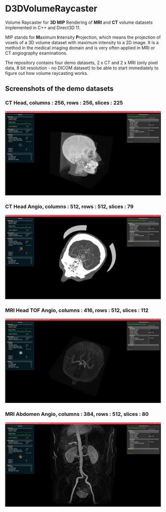 # D3DVolumeRaycaster
Volume Raycaster for **3D MIP** Rendering of **MRI** and **CT** volume datasets implemented in C++ and Direct3D 11.

MIP stands for **M**aximum **I**ntensity **P**rojection, which means the projection of voxels of a 3D volume dataset with maximum intensity to a 2D image. It is a method in the medical imaging domain and is very often applied in MRI or CT angiography examinations.

The repository contains four demo datasets, 2 x CT and 2 x MRI (only pixel data, 8 bit resolution - no DICOM dataset) to be able to start immediately to figure out how volume raycasting works.

## Screenshots of the demo datasets

### CT Head, columns : 256, rows : 256, slices : 225
![alt text](doc/screenshots/CT_Head_3DMIP_01.png)

### CT Head Angio, columns : 512, rows : 512, slices : 79
![alt text](doc/screenshots/CT_Head_Angio_3DMIP_01.png)

### MRI Head TOF Angio, columns : 416, rows : 512, slices : 112
![alt text](doc/screenshots/MR_Head_TOF_3DMIP_01.png)

### MRI Abdomen Angio, columns : 384, rows : 512, slices : 80
![alt text](doc/screenshots/MR_Abdomen_Angio_3DMIP_01.png)


